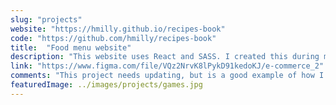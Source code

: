 ```yaml
---
slug: "projects"
website: "https://hmilly.github.io/recipes-book"
code: "https://github.com/hmilly/recipes-book"
title:  "Food menu website"
description: "This website uses React and SASS. I created this during my course in 2020 based from"
link: "https://www.figma.com/file/VQz2NrvK8lPykD91kedoKJ/e-commerce_2"
comments: "This project needs updating, but is a good example of how I used to code"
featuredImage: ../images/projects/games.jpg
---
```

